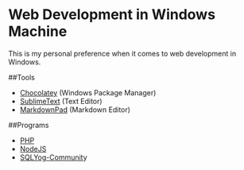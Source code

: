 # Web Development in Windows Machine

This is my personal preference when it comes to web development in Windows.

##Tools
- [Chocolatey](https://chocolatey.org) (Windows Package Manager)
- [SublimeText](https://www.sublimetext.com) (Text Editor)
- [MarkdownPad](http://markdownpad.com) (Markdown Editor)

##Programs
- [PHP](http://php.net)
- [NodeJS](https://nodejs.org)
- [SQLYog-Communit](https://github.com/webyog/sqlyog-community)y